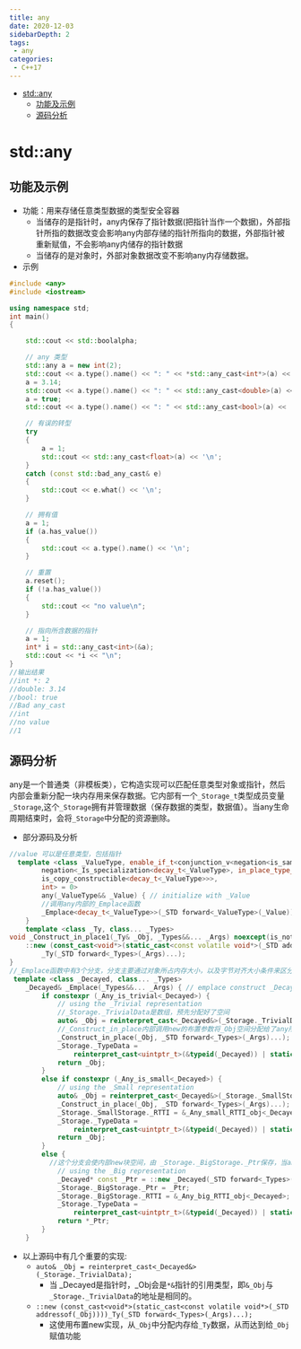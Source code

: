 ```yaml
---
title: any
date: 2020-12-03
sidebarDepth: 2
tags:
 - any
categories:
 - C++17
---
```

- [std::any](#stdany)
  - [功能及示例](#功能及示例)
  - [源码分析](#源码分析)
# std::any
## 功能及示例
- 功能：用来存储任意类型数据的类型安全容器
  - 当储存的是指针时，any内保存了指针数据(把指针当作一个数据)，外部指针所指的数据改变会影响any内部存储的指针所指向的数据，外部指针被重新赋值，不会影响any内储存的指针数据
  - 当储存的是对象时，外部对象数据改变不影响any内存储数据。
- 示例
```cpp
#include <any>
#include <iostream>

using namespace std;
int main()
{

    std::cout << std::boolalpha;

    // any 类型
    std::any a = new int(2);
    std::cout << a.type().name() << ": " << *std::any_cast<int*>(a) << '\n';
    a = 3.14;
    std::cout << a.type().name() << ": " << std::any_cast<double>(a) << '\n';
    a = true;
    std::cout << a.type().name() << ": " << std::any_cast<bool>(a) << '\n';

    // 有误的转型
    try
    {
        a = 1;
        std::cout << std::any_cast<float>(a) << '\n';
    }
    catch (const std::bad_any_cast& e)
    {
        std::cout << e.what() << '\n';
    }

    // 拥有值
    a = 1;
    if (a.has_value())
    {
        std::cout << a.type().name() << '\n';
    }

    // 重置
    a.reset();
    if (!a.has_value())
    {
        std::cout << "no value\n";
    }

    // 指向所含数据的指针
    a = 1;
    int* i = std::any_cast<int>(&a);
    std::cout << *i << "\n";
}
//输出结果
//int *: 2
//double: 3.14
//bool: true
//Bad any_cast
//int
//no value
//1
```
## 源码分析
any是一个普通类（非模板类），它构造实现可以匹配任意类型对象或指针，然后内部会重新分配一块内存用来保存数据。它内部有一个`_Storage_t`类型成员变量`_Storage`,这个`_Storage`拥有并管理数据（保存数据的类型，数据值）。当any生命周期结束时，会将`_Storage`中分配的资源删除。
- 部分源码及分析
```cpp
//value 可以是任意类型，包括指针
  template <class _ValueType, enable_if_t<conjunction_v<negation<is_same<decay_t<_ValueType>, any>>,
        negation<_Is_specialization<decay_t<_ValueType>, in_place_type_t>>,
        is_copy_constructible<decay_t<_ValueType>>>,
        int> = 0>
        any(_ValueType&& _Value) { // initialize with _Value
        //调用any内部的_Emplace函数
        _Emplace<decay_t<_ValueType>>(_STD forward<_ValueType>(_Value));
    }
    template <class _Ty, class... _Types>
void _Construct_in_place1(_Ty& _Obj, _Types&&... _Args) noexcept(is_nothrow_constructible_v<_Ty, _Types...>) {
	::new (const_cast<void*>(static_cast<const volatile void*>(_STD addressof(_Obj))))
		_Ty(_STD forward<_Types>(_Args)...);
}
//_Emplace函数中有3个分支，分支主要通过对象所占内存大小，以及字节对齐大小条件来区分
 template <class _Decayed, class... _Types>
    _Decayed& _Emplace(_Types&&... _Args) { // emplace construct _Decayed
        if constexpr (_Any_is_trivial<_Decayed>) {
            // using the _Trivial representation
            //_Storage._TrivialData是数组，预先分配好了空间
            auto& _Obj = reinterpret_cast<_Decayed&>(_Storage._TrivialData);
            //_Construct_in_place内部调用new的布置参数将_Obj空间分配给了any所要管理的数据，这样适当类型转换_Storage._TrivialData就可以得到所要管理的数据
            _Construct_in_place(_Obj, _STD forward<_Types>(_Args)...);
            _Storage._TypeData =
                reinterpret_cast<uintptr_t>(&typeid(_Decayed)) | static_cast<uintptr_t>(_Any_representation::_Trivial);
            return _Obj;
        }
        else if constexpr (_Any_is_small<_Decayed>) {
            // using the _Small representation
            auto& _Obj = reinterpret_cast<_Decayed&>(_Storage._SmallStorage._Data);
            _Construct_in_place(_Obj, _STD forward<_Types>(_Args)...);
            _Storage._SmallStorage._RTTI = &_Any_small_RTTI_obj<_Decayed>;
            _Storage._TypeData =
                reinterpret_cast<uintptr_t>(&typeid(_Decayed)) | static_cast<uintptr_t>(_Any_representation::_Small);
            return _Obj;
        }
        else {
          //这个分支会使内部new块空间，由 _Storage._BigStorage._Ptr保存，当any生命周期结束会执行delete操作
            // using the _Big representation
            _Decayed* const _Ptr = ::new _Decayed(_STD forward<_Types>(_Args)...);
            _Storage._BigStorage._Ptr = _Ptr;
            _Storage._BigStorage._RTTI = &_Any_big_RTTI_obj<_Decayed>;
            _Storage._TypeData =
                reinterpret_cast<uintptr_t>(&typeid(_Decayed)) | static_cast<uintptr_t>(_Any_representation::_Big);
            return *_Ptr;
        }
    }
```
- 以上源码中有几个重要的实现:
  - `auto& _Obj = reinterpret_cast<_Decayed&>(_Storage._TrivialData);`
    - 当 _Decayed是指针时，_Obj会是`*&`指针的引用类型，即`&_Obj`与`_Storage._TrivialData`的地址是相同的。
  - `::new (const_cast<void*>(static_cast<const volatile void*>(_STD addressof(_Obj))))_Ty(_STD forward<_Types>(_Args)...);`
    - 这使用布置new实现，从`_Obj`中分配内存给`_Ty`数据，从而达到给`_Obj`赋值功能
